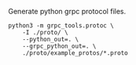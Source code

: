 Generate python grpc protocol files.
```
python3 -m grpc_tools.protoc \
    -I ./proto/ \
    --python_out=. \
    --grpc_python_out=. \
    ./proto/example_protos/*.proto
```